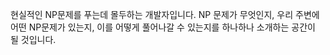 

현실적인 NP문제를 푸는데 몰두하는 개발자입니다. 
NP 문제가 무엇인지, 우리 주변에 어떤 NP문제가 있는지, 이를 어떻게 풀어나갈 수 있는지를 하나하나 소개하는 공간이 될 것입니다.
